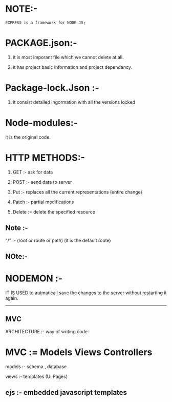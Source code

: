 # NOTE:-
    EXPRESS is a framework for NODE JS;

# PACKAGE.json:- 
1. it is most imporant file which we cannot delete at all.

2. it has project basic information and project dependancy.

# Package-lock.Json :- 
1. it consist detailed ingormation with all the versions locked

# Node-modules:-
it is the original code.


# HTTP METHODS:-
 
1. GET :- ask for data

2. POST :- send data to server

3. Put :- replaces all the current representations (entire change)

4. Patch :- partial modifications

5. Delete := delete the specified resource


## Note :-
"/" :- (root or route or path)  (it is the default route)

## NOte:- 

# NODEMON :-
 IT IS USED to autmaticall save the changes to the server without restarting it again.

--------------------------------------------------------------------------------------------------------------

## MVC

ARCHITECTURE :- way of writing code

# MVC := Models Views Controllers

models :- schema , database

views :- templates (UI Pages)

## ejs :- embedded javascript templates